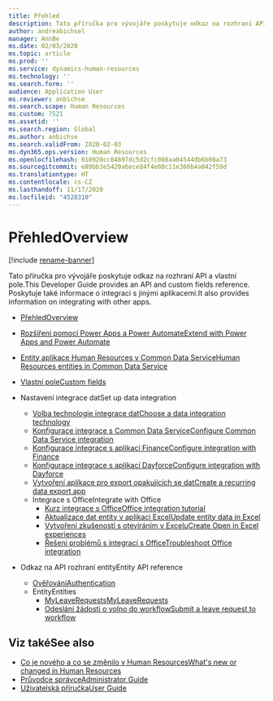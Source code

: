 ```yaml
---
title: Přehled
description: Tato příručka pro vývojáře poskytuje odkaz na rozhraní API a vlastní pole. Poskytuje také informace o integraci s jinými aplikacemi.
author: andreabichsel
manager: AnnBe
ms.date: 02/03/2020
ms.topic: article
ms.prod: ''
ms.service: dynamics-human-resources
ms.technology: ''
ms.search.form: ''
audience: Application User
ms.reviewer: anbichse
ms.search.scope: Human Resources
ms.custom: 7521
ms.assetid: ''
ms.search.region: Global
ms.author: anbichse
ms.search.validFrom: 2020-02-03
ms.dyn365.ops.version: Human Resources
ms.openlocfilehash: 010920cc84897dc5d2cfc008aa04544db6b08a73
ms.sourcegitcommit: e89bb3e5420a6ece84f4e80c11e360b4a042f59d
ms.translationtype: HT
ms.contentlocale: cs-CZ
ms.lasthandoff: 11/17/2020
ms.locfileid: "4528310"
---
```

# <a name="overview"></a><span data-ttu-id="958f2-104">Přehled</span><span class="sxs-lookup"><span data-stu-id="958f2-104">Overview</span></span>

[!include [rename-banner](~/includes/cc-data-platform-banner.md)]

<span data-ttu-id="958f2-105">Tato příručka pro vývojáře poskytuje odkaz na rozhraní API a vlastní pole.</span><span class="sxs-lookup"><span data-stu-id="958f2-105">This Developer Guide provides an API and custom fields reference.</span></span> <span data-ttu-id="958f2-106">Poskytuje také informace o integraci s jinými aplikacemi.</span><span class="sxs-lookup"><span data-stu-id="958f2-106">It also provides information on integrating with other apps.</span></span>

- [<span data-ttu-id="958f2-107">Přehled</span><span class="sxs-lookup"><span data-stu-id="958f2-107">Overview</span></span>](hr-developer-overview.md)

- [<span data-ttu-id="958f2-108">Rozšíření pomocí Power Apps a Power Automate</span><span class="sxs-lookup"><span data-stu-id="958f2-108">Extend with Power Apps and Power Automate</span></span>](hr-developer-power-apps.md)

- [<span data-ttu-id="958f2-109">Entity aplikace Human Resources v Common Data Service</span><span class="sxs-lookup"><span data-stu-id="958f2-109">Human Resources entities in Common Data Service</span></span>](hr-developer-entities.md)

- [<span data-ttu-id="958f2-110">Vlastní pole</span><span class="sxs-lookup"><span data-stu-id="958f2-110">Custom fields</span></span>](hr-developer-custom-fields.md)

- <span data-ttu-id="958f2-111">Nastavení integrace dat</span><span class="sxs-lookup"><span data-stu-id="958f2-111">Set up data integration</span></span>
  - [<span data-ttu-id="958f2-112">Volba technologie integrace dat</span><span class="sxs-lookup"><span data-stu-id="958f2-112">Choose a data integration technology</span></span>](hr-admin-integration-choose-technology.md)
  - [<span data-ttu-id="958f2-113">Konfigurace integrace s Common Data Service</span><span class="sxs-lookup"><span data-stu-id="958f2-113">Configure Common Data Service integration</span></span>](hr-admin-integration-common-data-service.md)
  - [<span data-ttu-id="958f2-114">Konfigurace integrace s aplikací Finance</span><span class="sxs-lookup"><span data-stu-id="958f2-114">Configure integration with Finance</span></span>](hr-admin-integration-finance.md)
  - [<span data-ttu-id="958f2-115">Konfigurace integrace s aplikací Dayforce</span><span class="sxs-lookup"><span data-stu-id="958f2-115">Configure integration with Dayforce</span></span>](hr-admin-integration-dayforce.md)
  - [<span data-ttu-id="958f2-116">Vytvoření aplikace pro export opakujících se dat</span><span class="sxs-lookup"><span data-stu-id="958f2-116">Create a recurring data export app</span></span>](hr-admin-integration-recurring-data-export.md)
  - <span data-ttu-id="958f2-117">Integrace s Office</span><span class="sxs-lookup"><span data-stu-id="958f2-117">Integrate with Office</span></span>
    - [<span data-ttu-id="958f2-118">Kurz integrace s Office</span><span class="sxs-lookup"><span data-stu-id="958f2-118">Office integration tutorial</span></span>](../dev-itpro/office-integration/office-integration-tutorial.md?toc=/dynamics365/unified-operations/talent/toc.json)
    - [<span data-ttu-id="958f2-119">Aktualizace dat entity v aplikaci Excel</span><span class="sxs-lookup"><span data-stu-id="958f2-119">Update entity data in Excel</span></span>](../dev-itpro/office-integration/use-excel-add-in.md?toc=/dynamics365/unified-operations/talent/toc.json)
    - [<span data-ttu-id="958f2-120">Vytvoření zkušeností s otevíráním v Excelu</span><span class="sxs-lookup"><span data-stu-id="958f2-120">Create Open in Excel experiences</span></span>](../dev-itpro/office-integration/office-integration-edit-excel.md?toc=/dynamics365/unified-operations/talent/toc.json)
    - [<span data-ttu-id="958f2-121">Řešení problémů s integrací s Office</span><span class="sxs-lookup"><span data-stu-id="958f2-121">Troubleshoot Office integration</span></span>](../dev-itpro/office-integration/office-integration-troubleshooting.md?toc=/dynamics365/unified-operations/talent/toc.json)

- <span data-ttu-id="958f2-122">Odkaz na API rozhraní entity</span><span class="sxs-lookup"><span data-stu-id="958f2-122">Entity API reference</span></span>
  - [<span data-ttu-id="958f2-123">Ověřování</span><span class="sxs-lookup"><span data-stu-id="958f2-123">Authentication</span></span>](hr-developer-api-authentication.md)
  - <span data-ttu-id="958f2-124">Entity</span><span class="sxs-lookup"><span data-stu-id="958f2-124">Entities</span></span>
    - [<span data-ttu-id="958f2-125">MyLeaveRequests</span><span class="sxs-lookup"><span data-stu-id="958f2-125">MyLeaveRequests</span></span>](hr-developer-api-myleaverequests-overview.md)
    - [<span data-ttu-id="958f2-126">Odeslání žádosti o volno do workflow</span><span class="sxs-lookup"><span data-stu-id="958f2-126">Submit a leave request to workflow</span></span>](hr-developer-api-myleaverequests-submit.md)

## <a name="see-also"></a><span data-ttu-id="958f2-127">Viz také</span><span class="sxs-lookup"><span data-stu-id="958f2-127">See also</span></span>

- [<span data-ttu-id="958f2-128">Co je nového a co se změnilo v Human Resources</span><span class="sxs-lookup"><span data-stu-id="958f2-128">What's new or changed in Human Resources</span></span>](hr-admin-whats-new.md)
- [<span data-ttu-id="958f2-129">Průvodce správce</span><span class="sxs-lookup"><span data-stu-id="958f2-129">Administrator Guide</span></span>](hr-admin-overview.md)
- [<span data-ttu-id="958f2-130">Uživatelská příručka</span><span class="sxs-lookup"><span data-stu-id="958f2-130">User Guide</span></span>](hr-hrpro-overview.md)
